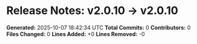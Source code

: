 # Release Notes: v2.0.10 → v2.0.10

**Generated:** 2025-10-07 18:42:34 UTC
**Total Commits:** 0
**Contributors:** 0
**Files Changed:** 0
**Lines Added:** +0
**Lines Removed:** -0

